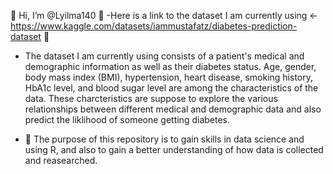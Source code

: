 👋 Hi, I’m @Lyilma140
 👀
-Here is a link to the dataset I am currently using <- https://www.kaggle.com/datasets/iammustafatz/diabetes-prediction-dataset
 🌱
- The dataset I am currently using consists of a patient's medical and demographic information as well
  as their diabetes status. Age, gender, body mass index (BMI), hypertension, heart disease, smoking history,
  HbA1c level, and blood sugar level are among the characteristics of the data. These charcteristics are suppose
  to explore the various relationships between different medical and
  demographic data and also predict the liklihood of someone getting diabetes.

- 💞️ The purpose of this repository is to gain skills in data science and using R, and also to gain a better understanding of how data is collected and reasearched.
<!---
Lyilma140/Lyilma140 is a ✨ special ✨ repository because its `README.md` (this file) appears on your GitHub profile.
You can click the Preview link to take a look at your changes.
--->
